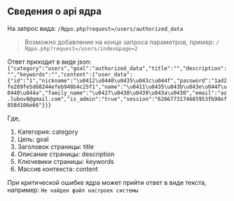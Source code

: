 ## Сведения о api ядра

На запрос вида:
`/Ядро.php?request=/users/authorized_data`

> Возможно добавление на конце запроса параметров, пример: `/Ядро.php?request=/users/index&page=2`

Ответ приходит в виде json:
`{"category":"users","goal":"authorized_data","title":"","description":"","keywords":"","content":{"user_data":{"id":"1","nickname":"\u0412\u0440\u0435\u043c\u044f","password":"1ad2fe289fe5d68244efeb948b4c25f1","name":"\u0411\u0435\u043b\u043e\u044f\u0440\u044a","family_name":"\u0427\u0430\u0439\u043a\u0430","email":"az.lubov8@gmail.com","is_admin":"true","session":"6266773174685953fb90ef858d106e66"}}}`

Где,

1. Категория: category
2. Цель: goal
3. Заголовок страницы: title
4. Описание страницы: description
5. Ключевики страницы: keywords
6. Массив контекста: content

При критической ошибке ядра может прийти ответ в виде текста, например:
`Не найден файл настроек системы`